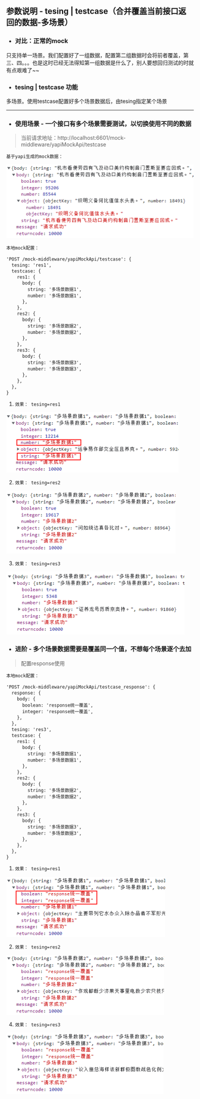 ## 参数说明 - tesing | testcase（合并覆盖当前接口返回的数据-多场景）

- ### 对比：正常的mock
只支持单一场景。我们配置好了一组数据，配置第二组数据时会将前者覆盖，第三、四。。。也是这时已经无法得知第一组数据是什么了，别人要想回归测试的时就有点艰难了~~

- ### tesing | testcase 功能
多场景。使用testcase配置好多个场景数据后，由tesing指定某个场景

------



- ### 使用场景 - 一个接口有多个场景需要测试，以切换使用不同的数据

>当前请求地址：http://localhost:6601/mock-middleware/yapiMockApi/testcase

`基于yapi生成的mock数据：`

![img.png](./img.png)

`本地mock配置：`

```
'POST /mock-middleware/yapiMockApi/testcase': {
  tesing: 'res1',
  testcase: {
    res1: {
      body: {
        string: '多场景数据1',
        number: '多场景数据1',
      },
    },
    res2: {
      body: {
        string: '多场景数据2',
        number: '多场景数据2',
      },
    },
    res3: {
      body: {
        string: '多场景数据3',
        number: '多场景数据3',
      },
    },
  },
}
```

1. `效果： tesing=res1 `

![img_1.png](./img_1.png)

2. `效果： tesing=res2 `

![img_1.png](./img_2.png)

3. `效果： tesing=res3 `

![mainImg](./img_3.png)


- ### 进阶 - 多个场景数据需要是覆盖同一个值，不想每个场景逐个去加
> 配置response使用

`本地mock配置：`

```
'POST /mock-middleware/yapiMockApi/testcase_response': {
  response: {
    body: {
      boolean: 'response统一覆盖',
      integer: 'response统一覆盖',
    },
  },
  tesing: 'res3',
  testcase: {
    res1: {
      body: {
        string: '多场景数据1',
        number: '多场景数据1',
      },
    },
    res2: {
      body: {
        string: '多场景数据2',
        number: '多场景数据2',
      },
    },
    res3: {
      body: {
        string: '多场景数据3',
        number: '多场景数据3',
      },
    },
  },
}
```

1. `效果： tesing=res1 `

![img_4.png](./img_4.png)

2. `效果： tesing=res2 `

![img_5.png](./img_5.png)

4. `效果： tesing=res3 `

![img_6.png](./img_6.png)
